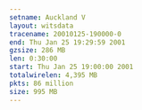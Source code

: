 ```yaml
---
setname: Auckland V
layout: witsdata
tracename: 20010125-190000-0
end: Thu Jan 25 19:29:59 2001
gzsize: 286 MB
len: 0:30:00
start: Thu Jan 25 19:00:00 2001
totalwirelen: 4,395 MB
pkts: 86 million
size: 995 MB
---
```

